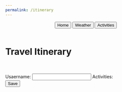```yaml
---
permalink: /itinerary
---
```

<html lang="en">
<head>
  <meta charset="UTF-8">
  <meta name="viewport" content="width=device-width, initial-scale=1.0">
  <link href="https://cdn.quilljs.com/1.3.6/quill.snow.css" rel="stylesheet">
</head>
<body class='sandiego-background'>
    <header class="header">
        <button class="signup" onclick="goHome()" >Home</button>
        <button class="login" onclick="goWeather()">Weather</button>
        <button class="about" onclick="goActivities()">Activities</button>
    </header>
    <div id='itinerary-title-container'>
        <h1 class='title'>Travel Itinerary</h1>
    </div>
    <br>
    <br>
    <div id='itinerary-container'>
        <!--This allows the user to select the day they are planning activities for
        <label for="day">Day:</label>
        <select id="day">
        <option value="Monday">Monday</option>
        <option value="Tuesday">Tuesday</option>
        <option value="Wednesday">Wednesday</option>
        <option value="Thursday">Thursday</option>
        <option value="Friday">Friday</option>
        <option value="Saturday">Saturday</option>
        <option value="Sunday">Sunday</option>
        </select>
        <br>
        <br>
        <label for="time">Time:</label>
        <select id="time">
        <option value="1:00 AM">1:00 AM</option>
        <option value="2:00 AM">2:00 AM</option>
        <option value="3:00 AM">3:00 AM</option>
        <option value="4:00 AM">4:00 AM</option>
        <option value="5:00 AM">5:00 AM</option>
        <option value="6:00 AM">6:00 AM</option>
        <option value="7:00 AM">7:00 AM</option>
        <option value="8:00 AM">8:00 AM</option>
        <option value="9:00 AM">9:00 AM</option>
        <option value="10:00 AM">10:00 AM</option>
        <option value="11:00 AM">11:00 AM</option>
        <option value="12:00 PM">12:00 PM</option>
        <option value="1:00 PM">1:00 PM</option>
        <option value="2:00 PM">2:00 PM</option>
        <option value="3:00 PM">3:00 PM</option>
        <option value="4:00 PM">4:00 PM</option>
        <option value="5:00 PM">5:00 PM</option>
        <option value="6:00 PM">6:00 PM</option>
        <option value="7:00 PM">7:00 PM</option>
        <option value="8:00 PM">8:00 PM</option>
        <option value="9:00 PM">9:00 PM</option>
        <option value="10:00 PM">10:00 PM</option>
        <option value="11:00 PM">11:00 PM</option>
        <option value="12:00 AM">12:00 AM</option>
        </select>
        <br>
        <br> -->
        <label for='uid'>Usaername:</label>
        <input id=uid>
        <label for="activities">Activities:</label>
        <div id="activities"><!-- <input type="text" id="activities" >--></div>
        <button id='submit' onclick='itinerary()'>Save</button>
        <p id='itinerary'>
</div>
</body>
<!-- Quill library -->
<script src="https://cdn.quilljs.com/1.3.6/quill.js"></script>
<script src="http://127.0.0.1:4200/travel_project/script.js"></script>
